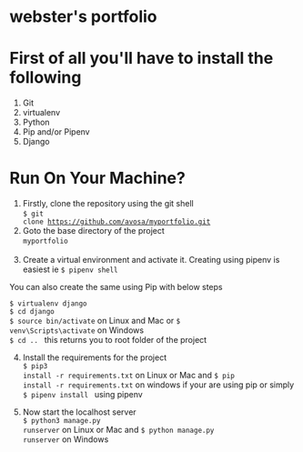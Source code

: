 # webster's portfolio
# First of all you'll have to install the following
1. Git 
2. virtualenv
3. Python
4. Pip and/or Pipenv
5. Django

# Run On Your Machine?

1. Firstly, clone the repository using the git shell <br>
<code>$ git clone https://github.com/avosa/myportfolio.git</code> <br>
2. Goto the base directory of the project <br>
<code>myportfolio </code> <br>
3. Create a virtual environment and activate it. Creating using pipenv is easiest ie <code>$ pipenv shell</code><br>

You can also create the same using Pip with below steps <br>

<code>$ virtualenv django</code> <br>
<code>$ cd django</code> <br>
<code>$ source bin/activate</code> on Linux and Mac or <code>$ venv\Scripts\activate</code> on Windows <br>
<code>$ cd .. </code> this returns you to root folder of the project<br>


4. Install the requirements for the project <br>
<code>$ pip3 install -r requirements.txt</code> on Linux or Mac and <code>$ pip install -r requirements.txt</code> on windows if your are using pip or simply <code>$ pipenv install </code> using pipenv <br>

5. Now start the localhost server<br>
<code>$ python3 manage.py runserver</code> on Linux or Mac and <code>$ python manage.py runserver</code> on Windows <br> <br>


